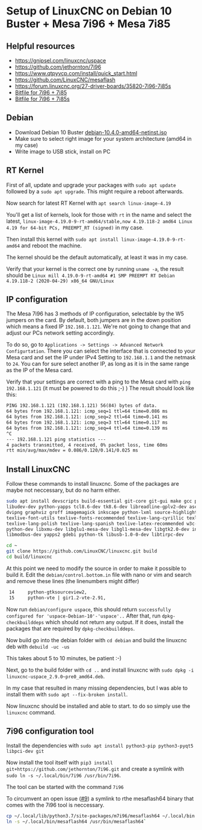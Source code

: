 # Setup of LinuxCNC on Debian 10 Buster + Mesa 7i96 + Mesa 7i85

## Helpful resources

- https://gnipsel.com/linuxcnc/uspace 
- https://github.com/jethornton/7i96 
- https://www.qtpyvcp.com/install/quick_start.html
- https://github.com/LinuxCNC/mesaflash
- https://forum.linuxcnc.org/27-driver-boards/35820-7i96-7i85s
- [Bitfile for 7i96 + 7i85](http://freeby.mesanet.com/7i96_7i85.zip)
- [Bitfile for 7i96 + 7i85s](http://freeby.mesanet.com/7i96_7i85s.zip)

## Debian

- Download Debian 10 Buster [debian-10.4.0-amd64-netinst.iso](https://cdimage.debian.org/debian-cd/current/amd64/iso-cd/)
- Make sure to select right image for your system architecture (amd64 in my case)
- Write image to USB stick, install on PC

## RT Kernel

First of all, update and upgrade your packages with `sudo apt update` followed
by a `sudo apt upgrade`. This might require a reboot afterwards.

Now search for latest RT Kernel with `apt search linux-image-4.19`

You'll get a list of kernels, look for those with `rt` in the name and select
the latest, `linux-image-4.19.0-9-rt-amd64/stable,now 4.19.118-2 amd64
Linux 4.19 for 64-bit PCs, PREEMPT_RT (signed)` in my case.

Then install this kernel with `sudo apt install linux-image-4.19.0-9-rt-amd64`
and reboot the machine.

The kernel should be the default automatically, at least it was in my case.

Verify that your kernel is the correct one by running `uname -a`, the result
should be `Linux mill 4.19.0-9-rt-amd64 #1 SMP PREEMPT RT Debian 4.19.118-2
(2020-04-29) x86_64 GNU/Linux`

## IP configuration

The Mesa 7i96 has 3 methods of IP configuration, selectable by the W5 jumpers
on the card.
By default, both jumpers are in the down position which means a fixed IP `192.168.1.121`.
We're not going to change that and adjust our PCs network setting accordingly.

To do so, go to `Applications -> Settings -> Advanced Network Configurtation`.
There you can select the interface that is connected to your Mesa card and set
the IP under IPv4 Setting to `192.168.1.1` and the netmask to `24`.
You can for sure select another IP, as long as it is in the same range as the
IP of the Mesa card.

Verify that your settings are correct with a ping to the Mesa card with
`ping 192.168.1.121` (it must be powered to do this ;-) )
The result should look like this:

```txt
PING 192.168.1.121 (192.168.1.121) 56(84) bytes of data.
64 bytes from 192.168.1.121: icmp_seq=1 ttl=64 time=0.086 ms
64 bytes from 192.168.1.121: icmp_seq=2 ttl=64 time=0.141 ms
64 bytes from 192.168.1.121: icmp_seq=3 ttl=64 time=0.117 ms
64 bytes from 192.168.1.121: icmp_seq=4 ttl=64 time=0.139 ms
^C
--- 192.168.1.121 ping statistics ---
4 packets transmitted, 4 received, 0% packet loss, time 60ms
rtt min/avg/max/mdev = 0.086/0.120/0.141/0.025 ms
```

## Install LinuxCNC

Follow these commands to install linuxcnc. Some of the packages are maybe not 
neccessary, but do no harm either.

```bash
sudo apt install devscripts build-essential git-core git-gui make gcc python-pip dh-python 
libudev-dev python-yapps tcl8.6-dev tk8.6-dev libreadline-gplv2-dev asciidoc dblatex docbook-xsl 
dvipng graphviz groff imagemagick inkscape python-lxml source-highlight texlive-extra-utils
texlive-font-utils texlive-fonts-recommended texlive-lang-cyrillic texlive-lang-french texlive-lang-german 
texlive-lang-polish texlive-lang-spanish texlive-latex-recommended w3c-linkchecker xsltproc asciidoc-dblatex 
python-dev libxmu-dev libglu1-mesa-dev libgl1-mesa-dev libgtk2.0-dev intltool libboost-python-dev netcat 
libmodbus-dev yapps2 gdebi python-tk libusb-1.0-0-dev libtirpc-dev

cd ~
git clone https://github.com/LinuxCNC/linuxcnc.git build
cd build/linuxcnc
```

At this point we need to modify the source in order to make it possible to build it.
Edit the `debian/control.bottom.in` file with nano or vim and search and remove these lines (the linenumbers might differ)

```txt
 14     python-gtksourceview2,
 15     python-vte | gir1.2-vte-2.91,
```

Now run `debian/configure uspace`, this should return `successfully configured for 'uspace-Debian-10'-'uspace'..` 
After that, run `dpkg-checkbuilddeps` which should not return any output. If it does, install the packages that are required by `dpkg-checkbuilddeps`.

Now build go into the debian folder with `cd debian` and build the linuxcnc deb with `debuild -uc -us`

This takes about 5 to 10 minutes, be patient :-)

Next, go to the build folder with `cd ..` and install linuxcnc with `sudo dpkg -i linuxcnc-uspace_2.9.0~pre0_amd64.deb`.

In my case that resulted in many missing dependencies, but I was able to install them with `sudo apt --fix-broken install`.

Now linuxcnc should be installed and able to start. to do so simply use the `linuxcnc` command.

## 7i96 configuration tool

Install the dependencies with `sudo apt install python3-pip python3-pyqt5 libpci-dev git`

Now install the tool itself with `pip3 install git+https://github.com/jethornton/7i96.git` and create a symlink with `sudo ln -s ~/.local/bin/7i96 /usr/bin/7i96`.

The tool can be started with the command `7i96`

To circumvent an open issue ([#9](https://github.com/jethornton/7i96/issues/9)) a symlink to rthe mesaflash64 binary that comes with the 7i96 tool is neccessary.

```bash
cp ~/.local/lib/python3.7/site-packages/m7i96/mesaflash64 ~/.local/bin
ln -s ~/.local/bin/mesaflash64 /usr/bin/mesaflash64`
```
